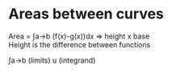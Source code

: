 # Areas between curves

Area = ∫a->b (f(x)-g(x))dx => height x base  
Height is the difference between functions  
  
∫a->b (limits) u (integrand)

